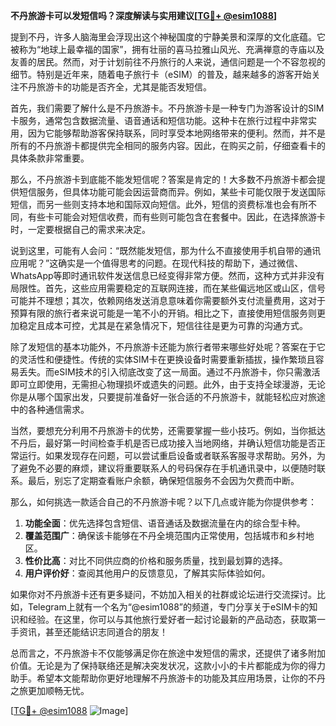 **不丹旅游卡可以发短信吗？深度解读与实用建议[[TG💪+ @esim1088](https://t.me/s/esim1088)]**

提到不丹，许多人脑海里会浮现出这个神秘国度的宁静美景和深厚的文化底蕴。它被称为“地球上最幸福的国家”，拥有壮丽的喜马拉雅山风光、充满禅意的寺庙以及友善的居民。然而，对于计划前往不丹旅行的人来说，通信问题是一个不容忽视的细节。特别是近年来，随着电子旅行卡（eSIM）的普及，越来越多的游客开始关注不丹旅游卡的功能是否齐全，尤其是能否发短信。

首先，我们需要了解什么是不丹旅游卡。不丹旅游卡是一种专门为游客设计的SIM卡服务，通常包含数据流量、语音通话和短信功能。这种卡在旅行过程中非常实用，因为它能够帮助游客保持联系，同时享受本地网络带来的便利。然而，并不是所有的不丹旅游卡都提供完全相同的服务内容。因此，在购买之前，仔细查看卡的具体条款非常重要。

那么，不丹旅游卡到底能不能发短信呢？答案是肯定的！大多数不丹旅游卡都会提供短信服务，但具体功能可能会因运营商而异。例如，某些卡可能仅限于发送国际短信，而另一些则支持本地和国际双向短信。此外，短信的资费标准也会有所不同，有些卡可能会对短信收费，而有些则可能包含在套餐中。因此，在选择旅游卡时，一定要根据自己的需求来决定。

说到这里，可能有人会问：“既然能发短信，那为什么不直接使用手机自带的通讯应用呢？”这确实是一个值得思考的问题。在现代科技的帮助下，通过微信、WhatsApp等即时通讯软件发送信息已经变得非常方便。然而，这种方式并非没有局限性。首先，这些应用需要稳定的互联网连接，而在某些偏远地区或山区，信号可能并不理想；其次，依赖网络发送消息意味着你需要额外支付流量费用，这对于预算有限的旅行者来说可能是一笔不小的开销。相比之下，直接使用短信服务则更加稳定且成本可控，尤其是在紧急情况下，短信往往是更为可靠的沟通方式。

除了发短信的基本功能外，不丹旅游卡还能为旅行者带来哪些好处呢？答案在于它的灵活性和便捷性。传统的实体SIM卡在更换设备时需要重新插拔，操作繁琐且容易丢失。而eSIM技术的引入彻底改变了这一局面。通过不丹旅游卡，你只需激活即可立即使用，无需担心物理损坏或遗失的问题。此外，由于支持全球漫游，无论你是从哪个国家出发，只要提前准备好一张合适的不丹旅游卡，就能轻松应对旅途中的各种通信需求。

当然，要想充分利用不丹旅游卡的优势，还需要掌握一些小技巧。例如，当你抵达不丹后，最好第一时间检查手机是否已成功接入当地网络，并确认短信功能是否正常运行。如果发现存在问题，可以尝试重启设备或者联系客服寻求帮助。另外，为了避免不必要的麻烦，建议将重要联系人的号码保存在手机通讯录中，以便随时联系。最后，别忘了定期查看账户余额，确保短信服务不会因为欠费而中断。

那么，如何挑选一款适合自己的不丹旅游卡呢？以下几点或许能为你提供参考：

1. **功能全面**：优先选择包含短信、语音通话及数据流量在内的综合型卡种。
2. **覆盖范围广**：确保该卡能够在不丹全境范围内正常使用，包括城市和乡村地区。
3. **性价比高**：对比不同供应商的价格和服务质量，找到最划算的选择。
4. **用户评价好**：查阅其他用户的反馈意见，了解其实际体验如何。

如果你对不丹旅游卡还有更多疑问，不妨加入相关的社群或论坛进行交流探讨。比如，Telegram上就有一个名为“@esim1088”的频道，专门分享关于eSIM卡的知识和经验。在这里，你可以与其他旅行爱好者一起讨论最新的产品动态，获取第一手资讯，甚至还能结识志同道合的朋友！

总而言之，不丹旅游卡不仅能够满足你在旅途中发短信的需求，还提供了诸多附加价值。无论是为了保持联络还是解决突发状况，这款小小的卡片都能成为你的得力助手。希望本文能帮助你更好地理解不丹旅游卡的功能及其应用场景，让你的不丹之旅更加顺畅无忧。

[[TG💪+ @esim1088](https://t.me/s/esim1088) ![Image](https://i.postimg.cc/4NQfJmqS/Snipaste-2025-05-13-00-14-12.png)]